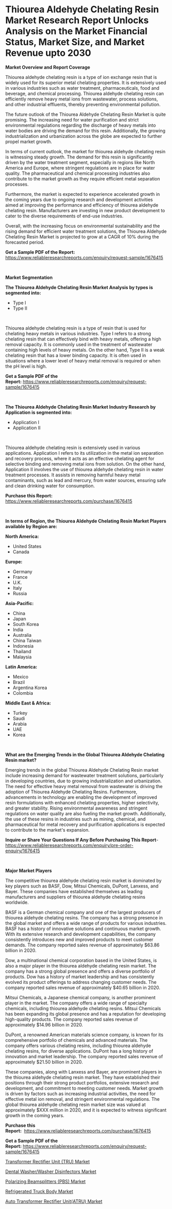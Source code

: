 <p><h1>Thiourea Aldehyde Chelating Resin Market Research Report Unlocks Analysis on the Market Financial Status, Market Size, and Market Revenue upto 2030</h1></p><p><strong>Market Overview and Report Coverage</strong></p>
<p><p>Thiourea aldehyde chelating resin is a type of ion exchange resin that is widely used for its superior metal chelating properties. It is extensively used in various industries such as water treatment, pharmaceuticals, food and beverage, and chemical processing. Thiourea aldehyde chelating resin can efficiently remove heavy metal ions from wastewater, process solutions, and other industrial effluents, thereby preventing environmental pollution.</p><p>The future outlook of the Thiourea Aldehyde Chelating Resin Market is quite promising. The increasing need for water purification and strict environmental regulations regarding the discharge of heavy metals into water bodies are driving the demand for this resin. Additionally, the growing industrialization and urbanization across the globe are expected to further propel market growth.</p><p>In terms of current outlook, the market for thiourea aldehyde chelating resin is witnessing steady growth. The demand for this resin is significantly driven by the water treatment segment, especially in regions like North America and Europe, where stringent regulations are in place for water quality. The pharmaceutical and chemical processing industries also contribute to the market growth as they require efficient metal separation processes.</p><p>Furthermore, the market is expected to experience accelerated growth in the coming years due to ongoing research and development activities aimed at improving the performance and efficiency of thiourea aldehyde chelating resin. Manufacturers are investing in new product development to cater to the diverse requirements of end-use industries.</p><p>Overall, with the increasing focus on environmental sustainability and the rising demand for efficient water treatment solutions, the Thiourea Aldehyde Chelating Resin Market is projected to grow at a CAGR of 10% during the forecasted period.</p></p>
<p><strong>Get a Sample PDF of the Report:</strong> <a href="https://www.reliableresearchreports.com/enquiry/request-sample/1676415">https://www.reliableresearchreports.com/enquiry/request-sample/1676415</a></p>
<p>&nbsp;</p>
<p><strong>Market Segmentation</strong></p>
<p><strong>The Thiourea Aldehyde Chelating Resin Market Analysis by types is segmented into:</strong></p>
<p><ul><li>Type I</li><li>Type II</li></ul></p>
<p>&nbsp;</p>
<p><p>Thiourea aldehyde chelating resin is a type of resin that is used for chelating heavy metals in various industries. Type I refers to a strong chelating resin that can effectively bind with heavy metals, offering a high removal capacity. It is commonly used in the treatment of wastewater containing high levels of heavy metals. On the other hand, Type II is a weak chelating resin that has a lower binding capacity. It is often used in situations where a lower level of heavy metal removal is required or when the pH level is high.</p></p>
<p><strong>Get a Sample PDF of the Report:</strong>&nbsp;<a href="https://www.reliableresearchreports.com/enquiry/request-sample/1676415">https://www.reliableresearchreports.com/enquiry/request-sample/1676415</a></p>
<p>&nbsp;</p>
<p><strong>The Thiourea Aldehyde Chelating Resin Market Industry Research by Application is segmented into:</strong></p>
<p><ul><li>Application I</li><li>Application II</li></ul></p>
<p>&nbsp;</p>
<p><p>Thiourea aldehyde chelating resin is extensively used in various applications. Application I refers to its utilization in the metal ion separation and recovery process, where it acts as an effective chelating agent for selective binding and removing metal ions from solution. On the other hand, Application II involves the use of thiourea aldehyde chelating resin in water treatment processes. It assists in removing harmful heavy metal contaminants, such as lead and mercury, from water sources, ensuring safe and clean drinking water for consumption.</p></p>
<p><strong>Purchase this Report:</strong>&nbsp; <a href="https://www.reliableresearchreports.com/purchase/1676415">https://www.reliableresearchreports.com/purchase/1676415</a></p>
<p>&nbsp;</p>
<p><strong>In terms of Region, the Thiourea Aldehyde Chelating Resin Market Players available by Region are:</strong></p>
<p>
    <p> <strong> North America: </strong>
        <ul>
            <li>United States</li>
            <li>Canada</li>
        </ul>
        </p> 
    <p> <strong> Europe: </strong>
        <ul>
            <li>Germany</li>
            <li>France</li>
            <li>U.K.</li>
            <li>Italy</li>
            <li>Russia</li>
        </ul>
        </p> 
    <p> <strong> Asia-Pacific: </strong>
        <ul>
            <li>China</li>
            <li>Japan</li>
            <li>South Korea</li>
            <li>India</li>
            <li>Australia</li>
            <li>China Taiwan</li>
            <li>Indonesia</li>
            <li>Thailand</li>
            <li>Malaysia</li>
        </ul>
        </p> 
    <p> <strong> Latin America: </strong>
        <ul>
            <li>Mexico</li>
            <li>Brazil</li>
            <li>Argentina Korea</li>
            <li>Colombia</li>
        </ul>
        </p> 
    <p> <strong> Middle East & Africa: </strong>
        <ul>
            <li>Turkey</li>
            <li>Saudi</li>
            <li>Arabia</li>
            <li>UAE</li>
            <li>Korea</li>
        </ul>
    </p>
    </p>
<p>&nbsp;</p>
<p><strong>What are the Emerging Trends in the Global Thiourea Aldehyde Chelating Resin market?</strong></p>
<p><p>Emerging trends in the global Thiourea Aldehyde Chelating Resin market include increasing demand for wastewater treatment solutions, particularly in developing countries, due to growing industrialization and urbanization. The need for effective heavy metal removal from wastewater is driving the adoption of Thiourea Aldehyde Chelating Resins. Furthermore, advancements in technology are enabling the development of improved resin formulations with enhanced chelating properties, higher selectivity, and greater stability. Rising environmental awareness and stringent regulations on water quality are also fueling the market growth. Additionally, the use of these resins in industries such as mining, chemical, and pharmaceutical for metal recovery and purification applications is expected to contribute to the market's expansion.</p></p>
<p><strong>Inquire or Share Your Questions If Any Before Purchasing This Report</strong>- <a href="https://www.reliableresearchreports.com/enquiry/pre-order-enquiry/1676415">https://www.reliableresearchreports.com/enquiry/pre-order-enquiry/1676415</a></p>
<p>&nbsp;</p>
<p><strong>Major Market Players</strong></p>
<p><p>The competitive thiourea aldehyde chelating resin market is dominated by key players such as BASF, Dow, Mitsui Chemicals, DuPont, Lanxess, and Bayer. These companies have established themselves as leading manufacturers and suppliers of thiourea aldehyde chelating resins worldwide.</p><p>BASF is a German chemical company and one of the largest producers of thiourea aldehyde chelating resins. The company has a strong presence in the global market and offers a wide range of products for various industries. BASF has a history of innovative solutions and continuous market growth. With its extensive research and development capabilities, the company consistently introduces new and improved products to meet customer demands. The company reported sales revenue of approximately $63.86 billion in 2020.</p><p>Dow, a multinational chemical corporation based in the United States, is also a major player in the thiourea aldehyde chelating resin market. The company has a strong global presence and offers a diverse portfolio of products. Dow has a history of market leadership and has consistently evolved its product offerings to address changing customer needs. The company reported sales revenue of approximately $40.65 billion in 2020.</p><p>Mitsui Chemicals, a Japanese chemical company, is another prominent player in the market. The company offers a wide range of specialty chemicals, including thiourea aldehyde chelating resins. Mitsui Chemicals has been expanding its global presence and has a reputation for developing high-quality products. The company reported sales revenue of approximately $14.96 billion in 2020.</p><p>DuPont, a renowned American materials science company, is known for its comprehensive portfolio of chemicals and advanced materials. The company offers various chelating resins, including thiourea aldehyde chelating resins, for diverse applications. DuPont has a long history of innovation and market leadership. The company reported sales revenue of approximately $21.50 billion in 2020.</p><p>These companies, along with Lanxess and Bayer, are prominent players in the thiourea aldehyde chelating resin market. They have established their positions through their strong product portfolios, extensive research and development, and commitment to meeting customer needs. Market growth is driven by factors such as increasing industrial activities, the need for effective metal ion removal, and stringent environmental regulations. The global thiourea aldehyde chelating resin market size was valued at approximately $XXX million in 2020, and it is expected to witness significant growth in the coming years.</p></p>
<p><strong>Purchase this Report:</strong>&nbsp;&nbsp;<a href="https://www.reliableresearchreports.com/purchase/1676415">https://www.reliableresearchreports.com/purchase/1676415</a></p>
<p></p>
<p><strong>Get a Sample PDF of the Report:</strong>&nbsp;<a href="https://www.reliableresearchreports.com/enquiry/request-sample/1676415">https://www.reliableresearchreports.com/enquiry/request-sample/1676415</a></p>
<p><p><a href="https://github.com/RickHolmes3/Market-Research-Report-List-1/blob/main/transformer-rectifier-unit-tru-market.md">Transformer Rectifier Unit (TRU) Market</a></p><p><a href="https://www.linkedin.com/pulse/dental-washerwasher-disinfectors-market-size-growth-forecast-dkole/">Dental Washer/Washer Disinfectors Market</a></p><p><a href="https://www.linkedin.com/pulse/polarizing-beamsplitters-pbs-market-share-amp-new-trends-kteqe/">Polarizing Beamsplitters (PBS) Market</a></p><p><a href="https://medium.com/@melissahaag/refrigerated-truck-body-market-size-growth-forecast-2023-2030-b81a65523177">Refrigerated Truck Body Market</a></p><p><a href="https://github.com/CliffMedina6/Market-Research-Report-List-1/blob/main/auto-transformer-rectifier-unitatru-market.md">Auto Transformer Rectifier Unit(ATRU) Market</a></p></p>